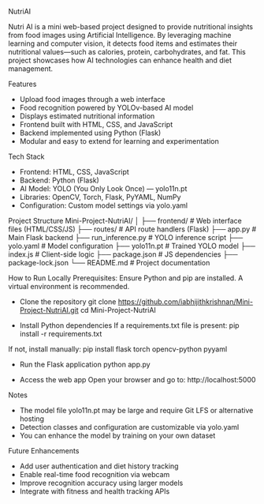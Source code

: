 NutriAI

Nutri AI is a mini web-based project designed to provide nutritional insights from food images using Artificial Intelligence. By leveraging machine learning and computer vision, it detects food items and estimates their nutritional values—such as calories, protein, carbohydrates, and fat.
This project showcases how AI technologies can enhance health and diet management.

Features
- Upload food images through a web interface
- Food recognition powered by YOLOv-based AI model
- Displays estimated nutritional information
- Frontend built with HTML, CSS, and JavaScript
- Backend implemented using Python (Flask)
- Modular and easy to extend for learning and experimentation

Tech Stack
- Frontend: HTML, CSS, JavaScript
- Backend: Python (Flask)
- AI Model: YOLO (You Only Look Once) — yolo11n.pt
- Libraries: OpenCV, Torch, Flask, PyYAML, NumPy
- Configuration: Custom model settings via yolo.yaml

Project Structure
Mini-Project-NutriAI/
│
├── frontend/           # Web interface files (HTML/CSS/JS)
├── routes/             # API route handlers (Flask)
├── app.py              # Main Flask backend
├── run_inference.py    # YOLO inference script
├── yolo.yaml           # Model configuration
├── yolo11n.pt          # Trained YOLO model
├── index.js            # Client-side logic
├── package.json        # JS dependencies
├── package-lock.json
└── README.md           # Project documentation



How to Run Locally
Prerequisites: Ensure Python and pip are installed. A virtual environment is recommended.

- Clone the repository
git clone https://github.com/iabhijithkrishnan/Mini-Project-NutriAI.git
cd Mini-Project-NutriAI


- Install Python dependencies
If a requirements.txt file is present:
pip install -r requirements.txt


If not, install manually:
pip install flask torch opencv-python pyyaml


- Run the Flask application
python app.py


- Access the web app
Open your browser and go to: http://localhost:5000

Notes
- The model file yolo11n.pt may be large and require Git LFS or alternative hosting
- Detection classes and configuration are customizable via yolo.yaml
- You can enhance the model by training on your own dataset

Future Enhancements
- Add user authentication and diet history tracking
- Enable real-time food recognition via webcam
- Improve recognition accuracy using larger models
- Integrate with fitness and health tracking APIs

